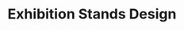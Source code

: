 ---
title: "Exhibition Stands Design"
description: "From the ideal shape, through choosing stand equipment, creating eye-catching graphic visuals, to delivering print-ready files."
header_image: "/svg/header/exhibition-stands-design.svg"
header_color: "#ac4dff"
---